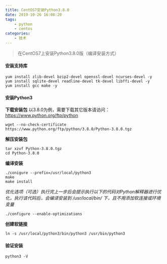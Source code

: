 ```yaml
---
title: CentOS7安装Python3.8.0
date: 2019-10-26 16:08:20
tags: 
    - python
    - centos
categories:
    - 技术
---
```


> 在CentOS7上安装Python3.8.0版（编译安装方式）

<!-- more -->

#### 安装支持库

```
yum install zlib-devel bzip2-devel openssl-devel ncurses-devel -y
yum install sqlite-devel readline-devel tk-devel libffi-devel -y
yum install gcc make -y
```

#### 安装Python3
**下载安装包**
以3.8.0为例，需要下载其它版本请访问：<https://www.python.org/ftp/python>
```
wget --no-check-certificate https://www.python.org/ftp/python/3.8.0/Python-3.8.0.tgz
```
**解压安装包**

```
tar xzvf Python-3.8.0.tgz
cd Python-3.8.0
```
**编译安装**

```
./conigure --prefix=/usr/local/python3
make
make install
```
*优化选项（可选）执行完上一步后会提示执行以下的代码对Python解释器进行优化，执行该代码后，会编译安装到 /usr/local/bin/ 下，且不用添加软连接或环境变量*

```
./configure --enable-optimizations
```

**创建软链接**

```
ln -s /usr/local/python3/bin/python3 /usr/bin/python3
```

#### 验证安装
```
python3 -V
```